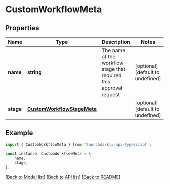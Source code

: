 # CustomWorkflowMeta


## Properties

Name | Type | Description | Notes
------------ | ------------- | ------------- | -------------
**name** | **string** | The name of the workflow stage that required this approval request | [optional] [default to undefined]
**stage** | [**CustomWorkflowStageMeta**](CustomWorkflowStageMeta.md) |  | [optional] [default to undefined]

## Example

```typescript
import { CustomWorkflowMeta } from 'launchdarkly-api-typescript';

const instance: CustomWorkflowMeta = {
    name,
    stage,
};
```

[[Back to Model list]](../README.md#documentation-for-models) [[Back to API list]](../README.md#documentation-for-api-endpoints) [[Back to README]](../README.md)

